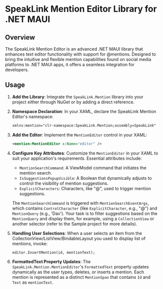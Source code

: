 # SpeakLink Mention Editor Library for .NET MAUI

## Overview
The SpeakLink Mention Editor is an advanced .NET MAUI library that enhances text editor functionality with support for @mentions. Designed to bring the intuitive and flexible mention capabilities found on social media platforms to .NET MAUI apps, it offers a seamless integration for developers.

## Usage
1. **Add the Library**: Integrate the `SpeakLink.Mention` library into your project either through NuGet or by adding a direct reference.
2. **Namespace Declaration**: In your XAML, declare the SpeakLink Mention Editor's namespace:
   ```xml
   xmlns:mention="clr-namespace:SpeakLink.Mention;assembly=SpeakLink"
   ```
3. **Add the Editor**: Implement the `MentionEditor` control in your XAML:
   ```xml
   <mention:MentionEditor x:Name="editor" />
   ```
4. **Configure Key Attributes**: Customize the `MentionEditor` in your XAML to suit your application's requirements. Essential attributes include:
   - `MentionSearchCommand`: A ViewModel command that initiates the mention search.
   - `IsSuggestionsPopupVisible`: A Boolean that dynamically adjusts to control the visibility of mention suggestions.
   - `ExplicitCharacters`: Characters, like "@", used to trigger mention suggestions.

   The `MentionSearchCommand` is triggered with `MentionSearchEventArgs`, which contains `ControlCharacter` (like `ExplicitCharacter`, e.g., "@") and `MentionQuery` (e.g., 'Dav'). Your task is to filter suggestions based on the `MentionQuery` and display them, for example, using a `CollectionView` or another selector (refer to the Sample project for more details).

5. **Handling User Selections**: When a user selects an item from the CollectionView/ListView/BindableLayout you used to display list of mentions, invoke:
   ```xml
   editor.InsertMention(id, mentionText);
   ```
6. **FormattedText Property Updates**: The `SpeakLink.Mention.MentionEditor`'s `FormattedText` property updates dynamically as the user types, deletes, or inserts a mention. Each mention is represented as a distinct `MentionSpan` that contains `Id` and `Text` as `mentionText`.